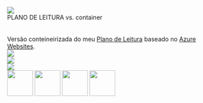 <a href="http://claudfatec.westeurope.cloudapp.azure.com"><img src="https://calm-coast-0dcfade10.1.azurestaticapps.net//book.png"></a><br>
PLANO DE LEITURA vs. container<br><br><br>
Versão conteineirizada do meu <a href="https://github.com/claudfatec/bible">Plano de Leitura</a> baseado no <a href="https://azure.microsoft.com/pt-br/services/app-service/web">Azure Websites</a>.<br>
<img src="https://img.shields.io/badge/status-developing-orange"><br>
<img src="https://img.shields.io/github/last-commit/claudfatec/phpdocker?style=for-the-badge"><br>
<img src="https://img.shields.io/github/languages/top/claudfatec/phpdocker"><br>
<img width="60px" height="60px" src="https://w7.pngwing.com/pngs/298/299/png-transparent-docker-yaml-github-repository-github-text-logo-fedora.png">
<img width="60px" height="60px" src="https://img2.gratispng.com/20180921/kvs/kisspng-php-image-magic-quotes-emblem-logo-php-vector-1-free-php-graphics-download-5ba4b4319ad475.2145990715375206896342.jpg">
<img width="60px" height="60px" src="https://w7.pngwing.com/pngs/696/424/png-transparent-logo-css-css3-thumbnail.png">
<img width="60px" height="60px" src="https://img2.gratispng.com/20180802/tpl/kisspng-logo-html5-brand-clip-art-%E6%9D%89-%E5%B1%B1-%E8%89%AF-%E9%9B%84-5b62be01b565d5.334247781533197825743.jpg">
